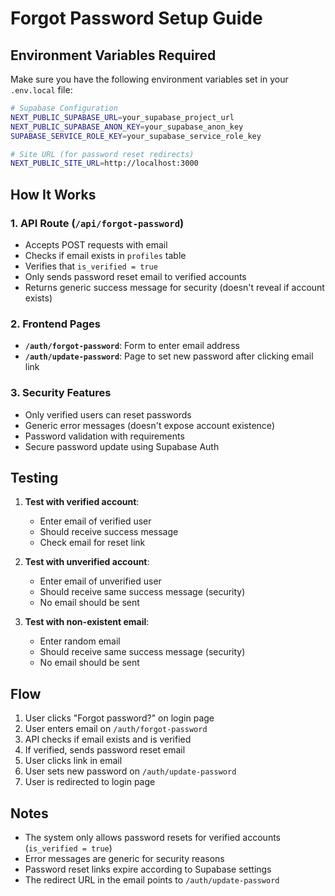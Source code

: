 # Forgot Password Setup Guide

## Environment Variables Required

Make sure you have the following environment variables set in your `.env.local` file:

```bash
# Supabase Configuration
NEXT_PUBLIC_SUPABASE_URL=your_supabase_project_url
NEXT_PUBLIC_SUPABASE_ANON_KEY=your_supabase_anon_key
SUPABASE_SERVICE_ROLE_KEY=your_supabase_service_role_key

# Site URL (for password reset redirects)
NEXT_PUBLIC_SITE_URL=http://localhost:3000
```

## How It Works

### 1. API Route (`/api/forgot-password`)
- Accepts POST requests with email
- Checks if email exists in `profiles` table
- Verifies that `is_verified = true`
- Only sends password reset email to verified accounts
- Returns generic success message for security (doesn't reveal if account exists)

### 2. Frontend Pages
- **`/auth/forgot-password`**: Form to enter email address
- **`/auth/update-password`**: Page to set new password after clicking email link

### 3. Security Features
- Only verified users can reset passwords
- Generic error messages (doesn't expose account existence)
- Password validation with requirements
- Secure password update using Supabase Auth

## Testing

1. **Test with verified account**:
   - Enter email of verified user
   - Should receive success message
   - Check email for reset link

2. **Test with unverified account**:
   - Enter email of unverified user
   - Should receive same success message (security)
   - No email should be sent

3. **Test with non-existent email**:
   - Enter random email
   - Should receive same success message (security)
   - No email should be sent

## Flow

1. User clicks "Forgot password?" on login page
2. User enters email on `/auth/forgot-password`
3. API checks if email exists and is verified
4. If verified, sends password reset email
5. User clicks link in email
6. User sets new password on `/auth/update-password`
7. User is redirected to login page

## Notes

- The system only allows password resets for verified accounts (`is_verified = true`)
- Error messages are generic for security reasons
- Password reset links expire according to Supabase settings
- The redirect URL in the email points to `/auth/update-password` 